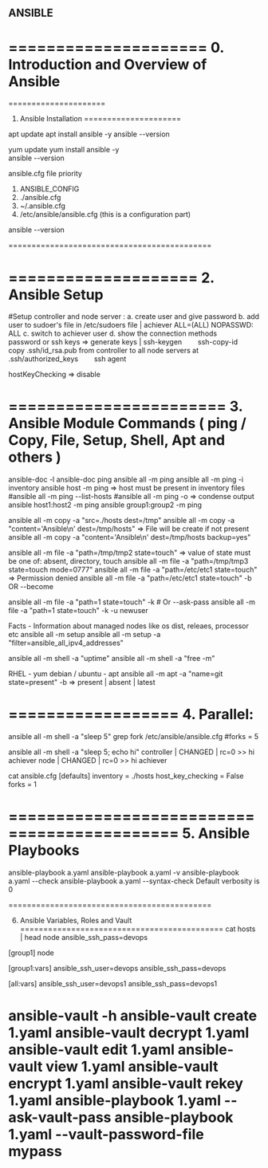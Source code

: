 ## ANSIBLE

=====================
0. Introduction and Overview of Ansible
=====================

=====================
1. Ansible Installation
=====================

apt update
apt install ansible -y
ansible --version

yum update
yum install ansible -y   
ansible --version

ansible.cfg file priority
1.    ANSIBLE_CONFIG
2.    ./ansible.cfg
3.    ~/.ansible.cfg
4.    /etc/ansible/ansible.cfg (this is a configuration part)

ansible --version

============================================

====================
2. Ansible Setup
====================

#Setup controller and node server :
a. create user and give password
b. add user to sudoer's file in /etc/sudoers file | achiever   ALL=(ALL) NOPASSWD: ALL
c. switch to achiever user
d. show the connection methods
  password or ssh keys => generate keys | ssh-keygen
  ssh-copy-id
  copy .ssh/id_rsa.pub from controller to all node servers at .ssh/authorized_keys
  ssh agent

hostKeyChecking => disable

=======================
3. Ansible Module Commands ( ping / Copy, File, Setup, Shell, Apt and others )
=======================
ansible-doc -l
ansible-doc ping
ansible all -m ping
ansible all -m ping -i inventory
ansible host -m ping => host must be present in inventory files
#ansible all -m ping --list-hosts
#ansible all -m ping -o => condense output
ansible host1:host2 -m ping
ansible group1:group2 -m ping



ansible all -m copy -a "src=./hosts dest=/tmp"
ansible all -m copy -a "content='Ansible\n' dest=/tmp/hosts" => File will be create if not present
ansible all -m copy -a "content='Ansible\n' dest=/tmp/hosts backup=yes"

ansible all -m file -a "path=/tmp/tmp2 state=touch" => value of state must be one of: absent, directory, touch
ansible all -m file -a "path=/tmp/tmp3 state=touch mode=0777"
ansible all -m file -a "path=/etc/etc1 state=touch" => Permission denied
ansible all -m file -a "path=/etc/etc1 state=touch" -b OR --become

ansible all -m file -a "path=1 state=touch" -k  # Or --ask-pass
ansible all -m file -a "path=1 state=touch" -k -u newuser


Facts - Information about managed nodes like os dist, releaes, processor etc
ansible all -m setup
ansible all -m setup -a "filter=ansible_all_ipv4_addresses"


ansible all -m shell -a "uptime"
ansible all -m shell -a "free -m"

RHEL - yum
debian / ubuntu - apt
ansible all -m apt -a "name=git state=present" -b  => present | absent | latest


==================
4. Parallel:
==================
ansible all -m shell -a "sleep 5"
grep fork /etc/ansible/ansible.cfg
#forks          = 5

ansible all -m shell -a "sleep 5; echo hi"
controller | CHANGED | rc=0 >>
hi achiever
node | CHANGED | rc=0 >>
hi achiever

cat ansible.cfg
[defaults]
inventory      = ./hosts
host_key_checking = False
forks   = 1


============================================
5. Ansible Playbooks
============================================
ansible-playbook a.yaml
ansible-playbook a.yaml -v
ansible-playbook a.yaml --check
ansible-playbook a.yaml --syntax-check
Default verbosity is 0



============================================

6. Ansible Variables, Roles and Vault
============================================
cat hosts  | head
node ansible_ssh_pass=devops

[group1]
node

[group1:vars]
ansible_ssh_user=devops
ansible_ssh_pass=devops

[all:vars]
ansible_ssh_user=devops1
ansible_ssh_pass=devops1


ansible-vault -h
ansible-vault create 1.yaml
ansible-vault decrypt 1.yaml
ansible-vault edit 1.yaml
ansible-vault view 1.yaml
ansible-vault encrypt 1.yaml
ansible-vault rekey 1.yaml
ansible-playbook 1.yaml --ask-vault-pass
ansible-playbook 1.yaml --vault-password-file mypass
=
